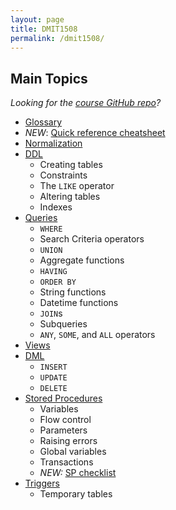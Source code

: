 ```yaml
---
layout: page
title: DMIT1508
permalink: /dmit1508/
---
```


## Main Topics

*Looking for the [course GitHub repo](https://github.com/dmarshNAIT/dmit1508)?*

- [Glossary](./glossary)
- *NEW*: [Quick reference cheatsheet](./cheatsheet)
- [Normalization](./normalization)
- [DDL](./DDL)
  - Creating tables
  - Constraints
  - The `LIKE` operator
  - Altering tables
  - Indexes
- [Queries](./queries)
  - `WHERE`
  - Search Criteria operators
  - `UNION`
  - Aggregate functions
  - `HAVING`
  - `ORDER BY`
  - String functions
  - Datetime functions
  - `JOIN`s
  - Subqueries
  - `ANY`, `SOME`, and `ALL` operators
- [Views](./views)
- [DML](./DML)
  - `INSERT`
  - `UPDATE`
  - `DELETE`
- [Stored Procedures](./storedprocedures)
  - Variables
  - Flow control
  - Parameters
  - Raising errors
  - Global variables
  - Transactions
  - *NEW:* [SP checklist](./storedprocedures-checklist)
- [Triggers](./triggers)
  - Temporary tables


